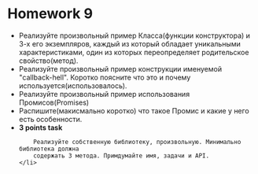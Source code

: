<h1>
    Homework 9
</h1>

<ul>
    <li>
        Реализуйте произвольный пример Класса(функции конструктора) и 3-х его
        экземпляров, каждый из который обладает уникальными характеристиками,
        один из которых переопределяет родительское свойство(метод).
    </li>
    <li>
        Реализуйте произвольный пример конструкции именуемой "callback-hell".
        Коротко поясните что это и почему используется(использовалось).
    </li>
    <li>
        Реализуйте произвольный пример использования Промисов(Promises)
    </li>
    <li>
        Распишите(макисмально коротко) что такое Промис и какие у него есть особенности.
    </li>
    <li>
        <strong>3 points task</strong>

        Реализуйте собственную библиотеку, произвольную. Минимально библиотека должна
        содержать 3 метода. Примдумайте имя, задачи и API.
    </li>
</ul>
